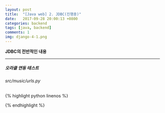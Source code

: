 ```yaml
---
layout: post
title:  "[Java web] 2. JDBC(진행중)"
date:   2017-09-28 20:00:13 +0800
categories: backend
tags: [java, backend]
comments: 1
img: django-4-1.png
---
```


**JDBC의 전반적인 내용**

---

##### 오라클 연동 테스트

###### src/music/urls.py

{% highlight python linenos %}

{% endhighlight %}



<br>
